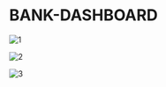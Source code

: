 # BANK-DASHBOARD

![1](https://github.com/user-attachments/assets/b2b060aa-161d-45cd-b6d5-69a6aed00708)

![2](https://github.com/user-attachments/assets/aa6590a8-5cc4-46b9-bdbb-7e0b10fc9ec5)

![3](https://github.com/user-attachments/assets/ddc31e31-b52c-4570-ba61-f3e044c69860)
